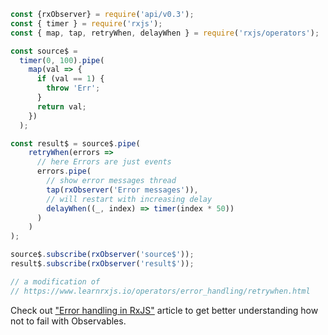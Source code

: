 <!--
name:		
title:		retryWhen
pageTitle:	RxJS retryWhen operator example with a marble diagram
desc:		
docsUrl:	https://rxjs.dev/api/operators/retryWhen
-->

```js
const {rxObserver} = require('api/v0.3');
const { timer } = require('rxjs');
const { map, tap, retryWhen, delayWhen } = require('rxjs/operators');

const source$ =
  timer(0, 100).pipe(
    map(val => {
      if (val == 1) {
        throw 'Err';
      }
      return val;
    })
  );

const result$ = source$.pipe(
    retryWhen(errors =>
      // here Errors are just events
      errors.pipe(
        // show error messages thread
        tap(rxObserver('Error messages')),
        // will restart with increasing delay
        delayWhen((_, index) => timer(index * 50))
      )
    )
);

source$.subscribe(rxObserver('source$'));
result$.subscribe(rxObserver('result$'));

// a modification of
// https://www.learnrxjs.io/operators/error_handling/retrywhen.html

```

Check out ["Error handling in RxJS"](https://medium.com/@kddsky/error-handling-in-rxjs-bac0f96a7def) article to get better understanding how not to fail with Observables.